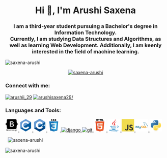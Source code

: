 <!-- ### <h2 slign="center">Hi! 👋 I'm Arushi Saxena.</h2> -->

<!--
**saxena-arushi/saxena-arushi** is a ✨ _special_ ✨ repository because its `README.md` (this file) appears on your GitHub profile.

Here are some ideas to get you started:

- 🔭 I’m currently working on ...
- 🌱 I’m currently learning ...
- 👯 I’m looking to collaborate on ...
- 🤔 I’m looking for help with ...
- 💬 Ask me about ...
- 📫 How to reach me: ...
- 😄 Pronouns: ...
- ⚡ Fun fact: ...
-->
                 
<h1 align="center">Hi 👋, I'm Arushi Saxena</h1>
<h3 align="center">I am a third-year student pursuing a Bachelor's degree in Information Technology. <br> Currently, I am studying Data Structures and Algorithms, as well as learning Web Development. Additionally, I am keenly interested in the field of machine learning.</h3>

<p align="left"> <img src="https://komarev.com/ghpvc/?username=saxena-arushi&label=Profile%20views&color=0e75b6&style=flat" alt="saxena-arushi" /> </p>

<p align="center"> <a href="https://github.com/ryo-ma/github-profile-trophy"><img src="https://github-profile-trophy.vercel.app/?username=saxena-arushi" alt="saxena-arushi" /></a> </p>

<h3 align="left">Connect with me:</h3>
<p align="left">
<a href="https://twitter.com/arushii_29" target="blank"><img align="center" src="https://raw.githubusercontent.com/rahuldkjain/github-profile-readme-generator/master/src/images/icons/Social/twitter.svg" alt="arushii_29" height="30" width="40" /></a>
<a href="https://linkedin.com/in/arushisaxena29/" target="blank"><img align="center" src="https://raw.githubusercontent.com/rahuldkjain/github-profile-readme-generator/master/src/images/icons/Social/linked-in-alt.svg" alt="arushisaxena29/" height="30" width="40" /></a>
</p>

<h3 align="left">Languages and Tools:</h3>
<p align="left"> 
          <a href="https://getbootstrap.com" target="_blank" rel="noreferrer"> 
                    <img src="https://raw.githubusercontent.com/devicons/devicon/master/icons/bootstrap/bootstrap-plain-wordmark.svg" alt="bootstrap" width="40" height="40"/> 
          </a> 
          <a href="https://www.cprogramming.com/" target="_blank" rel="noreferrer"> 
                    <img src="https://raw.githubusercontent.com/devicons/devicon/master/icons/c/c-original.svg" alt="c" width="40" height="40"/> 
          </a> 
          <a href="https://www.w3schools.com/cpp/" target="_blank" rel="noreferrer"> 
                    <img src="https://raw.githubusercontent.com/devicons/devicon/master/icons/cplusplus/cplusplus-original.svg" alt="cplusplus" width="40" height="40"/> 
          </a> 
          <a href="https://www.w3schools.com/css/" target="_blank" rel="noreferrer"> 
                    <img src="https://raw.githubusercontent.com/devicons/devicon/master/icons/css3/css3-original-wordmark.svg" alt="css3" width="40" height="40"/> 
          </a> 
          <a href="https://www.djangoproject.com/" target="_blank" rel="noreferrer"> 
                    <img src="https://cdn.worldvectorlogo.com/logos/django.svg" alt="django" width="40" height="40"/> 
          </a> 
          <a href="https://git-scm.com/" target="_blank" rel="noreferrer"> 
                    <img src="https://www.vectorlogo.zone/logos/git-scm/git-scm-icon.svg" alt="git" width="40" height="40"/> 
          </a> 
          <a href="https://www.w3.org/html/" target="_blank" rel="noreferrer"> 
                    <img src="https://raw.githubusercontent.com/devicons/devicon/master/icons/html5/html5-original-wordmark.svg" alt="html5" width="40" height="40"/> 
          </a> 
          <a href="https://www.java.com" target="_blank" rel="noreferrer"> 
                    <img src="https://raw.githubusercontent.com/devicons/devicon/master/icons/java/java-original.svg" alt="java" width="40" height="40"/> 
          </a> 
          <a href="https://developer.mozilla.org/en-US/docs/Web/JavaScript" target="_blank" rel="noreferrer"> 
                    <img src="https://raw.githubusercontent.com/devicons/devicon/master/icons/javascript/javascript-original.svg" alt="javascript" width="40" height="40"/> 
          </a> 
          <a href="https://www.mysql.com/" target="_blank" rel="noreferrer"> 
                    <img src="https://raw.githubusercontent.com/devicons/devicon/master/icons/mysql/mysql-original-wordmark.svg" alt="mysql" width="40" height="40"/> 
          </a> 
          <a href="https://www.python.org" target="_blank" rel="noreferrer"> 
                    <img src="https://raw.githubusercontent.com/devicons/devicon/master/icons/python/python-original.svg" alt="python" width="40" height="40"/> 
          </a> </p>

<p>&nbsp;
          <img align="center" src="https://github-readme-stats.vercel.app/api?username=saxena-arushi&show_icons=true&locale=en" alt="saxena-arushi" />
</p>

<p> 
          <img align="center" src="https://github-readme-streak-stats.herokuapp.com/?user=saxena-arushi&" alt="saxena-arushi" />
</p>
